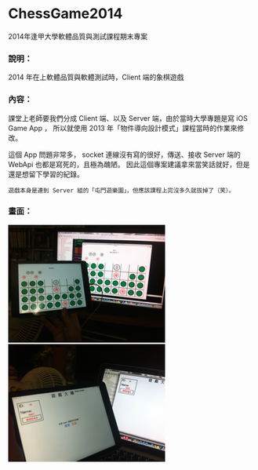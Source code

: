 # ChessGame2014
2014年逢甲大學軟體品質與測試課程期末專案

### 說明：
2014 年在上軟體品質與軟體測試時，Client 端的象棋遊戲

### 內容：
課堂上老師要我們分成 Client 端、以及 Server 端，由於當時大學專題是寫 iOS Game App ，
所以就使用 2013 年「物件導向設計模式」課程當時的作業來修改。

這個 App 問題非常多， socket 連線沒有寫的很好，傳送、接收 Server 端的 WebApi 也都是寫死的，且極為醜陋。
因此這個專案建議拿來當笑話就好，但是還是想留下學習的紀錄。

``遊戲本身是連到 Server 組的「屯門遊樂園」，但應該課程上完沒多久就拔掉了（笑）。``

### 畫面：
![遊戲畫面1](demo1.png)
![遊戲畫面2](demo2.png)
